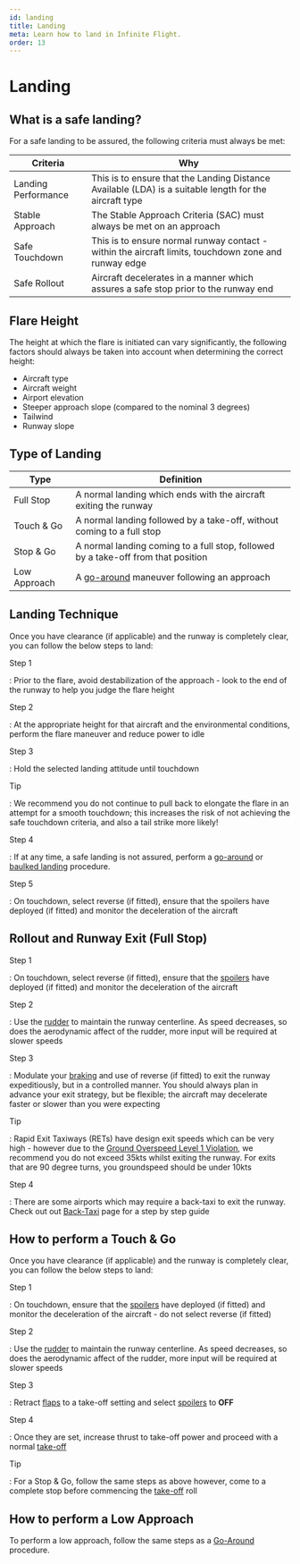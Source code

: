 ```yaml
---
id: landing
title: Landing
meta: Learn how to land in Infinite Flight.
order: 13
---
```


# Landing



## What is a safe landing?

For a safe landing to be assured, the following criteria must always be met:

| Criteria            | Why                                                          |
| ------------------- | ------------------------------------------------------------ |
| Landing Performance | This is to ensure that the Landing Distance Available (LDA) is a suitable length for the aircraft type |
| Stable Approach     | The Stable Approach Criteria (SAC) must always be met on an approach |
| Safe Touchdown      | This is to ensure normal runway contact - within the aircraft limits, touchdown zone and runway edge |
| Safe Rollout        | Aircraft decelerates in a manner which assures a safe stop prior to the runway end |



## Flare Height

The height at which the flare is initiated can vary significantly, the following factors should always be taken into account when determining the correct height:



- Aircraft type
- Aircraft weight
- Airport elevation
- Steeper approach slope (compared to the nominal 3 degrees)
- Tailwind
- Runway slope



## Type of Landing



| Type         | Definition                                                   |
| ------------ | ------------------------------------------------------------ |
| Full Stop    | A normal landing which ends with the aircraft exiting the runway |
| Touch & Go   | A normal landing followed by a take-off, without coming to a full stop |
| Stop & Go    | A normal landing coming to a full stop, followed by a take-off from that position |
| Low Approach | A [go-around](/guide/flying-guide/descent-to-landing/go-around-baulked-landing#go-around%2Fbaulked-landing) maneuver following an approach |



## Landing Technique 

Once you have clearance (if applicable) and the runway is completely clear, you can follow the below steps to land:



Step 1

: Prior to the flare, avoid destabilization of the approach - look to the end of the runway to help you judge the flare height



Step 2

: At the appropriate height for that aircraft and the environmental conditions, perform the flare maneuver and reduce power to idle



Step 3

: Hold the selected landing attitude until touchdown



Tip

: We recommend you do not continue to pull back to elongate the flare in an attempt for a smooth touchdown; this increases the risk of not achieving the safe touchdown criteria, and also a tail strike more likely! 



Step 4

: If at any time, a safe landing is not assured, perform a [go-around](/guide/flying-guide/descent-to-landing/go-around-baulked-landing#go-around%2Fbaulked-landing) or [baulked landing](/guide/flying-guide/descent-to-landing/go-around-baulked-landing#what-is-the-difference-between-a-go-around-and-a-baulked-landing%3F) procedure.

 

Step 5

: On touchdown, select reverse (if fitted), ensure that the spoilers have deployed (if fitted) and monitor the deceleration of the aircraft



## Rollout and Runway Exit (Full Stop)

Step 1

: On touchdown, select reverse (if fitted), ensure that the [spoilers](/guide/getting-started/pilot-user-interface/flight-controls#flight-controls) have deployed (if fitted) and monitor the deceleration of the aircraft



Step 2

: Use the [rudder](/guide/getting-started/pilot-user-interface/flight-controls#flight-controls) to maintain the runway centerline. As speed decreases, so does the aerodynamic affect of the rudder, more input will be required at slower speeds



Step 3

: Modulate your [braking](/guide/getting-started/pilot-user-interface/flight-controls#flight-controls) and use of reverse (if fitted) to exit the runway expeditiously, but in a controlled manner. You should always plan in advance your exit strategy, but be flexible; the aircraft may decelerate faster or slower than you were expecting



Tip

: Rapid Exit Taxiways (RETs) have design exit speeds which can be very high - however due to the [Ground Overspeed Level 1 Violation](/guide/getting-started/pilot-user-interface/violations#what-are-violations%3F), we recommend you do not exceed 35kts whilst exiting the runway. For exits that are 90 degree turns, you groundspeed should be under 10kts



Step 4

: There are some airports which may require a back-taxi to exit the runway. Check out out [Back-Taxi](/guide/flying-guide/take-off-to-cruise/back-taxi#back-taxi) page for a step by step guide



## How to perform a Touch & Go

Once you have clearance (if applicable) and the runway is completely clear, you can follow the below steps to land:



Step 1

: On touchdown, ensure that the [spoilers](/guide/getting-started/pilot-user-interface/flight-controls#flight-controls) have deployed (if fitted) and monitor the deceleration of the aircraft - do not select reverse (if fitted)



Step 2

: Use the [rudder](/guide/getting-started/pilot-user-interface/flight-controls#flight-controls) to maintain the runway centerline. As speed decreases, so does the aerodynamic affect of the rudder, more input will be required at slower speeds



Step 3

: Retract [flaps](/guide/getting-started/pilot-user-interface/flight-controls#flight-controls) to a take-off setting and select [spoilers](/guide/getting-started/pilot-user-interface/flight-controls#flight-controls) to **OFF**



Step 4

: Once they are set, increase thrust to take-off power and proceed with a normal [take-off](/guide/flying-guide/take-off-to-cruise/take-off-and-initial-climb#take-off-and-initial-climb)



Tip

: For a Stop & Go, follow the same steps as above however, come to a complete stop before commencing the [take-off](/guide/flying-guide/take-off-to-cruise/take-off-and-initial-climb#take-off-and-initial-climb) roll



## How to perform a Low Approach

To perform a low approach, follow the same steps as a [Go-Around](/guide/flying-guide/descent-to-landing/go-around-baulked-landing#go-around%2Fbaulked-landing) procedure.